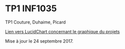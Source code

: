 # TP1 INF1035
TP1 Couture, Duhaime, Picard

[Lien vers LucidChart concernant le graphique du projets](https://www.lucidchart.com/documents/view/be8c522e-3545-4f43-a037-a2e7be977517)

Mise à jour le 24 septembre 2017.
